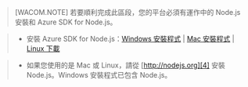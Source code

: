 > [WACOM.NOTE] 若要順利完成此區段，您的平台必須有運作中的 Node.js 安裝和 Azure SDK for
> Node.js。

> * 安裝 Azure SDK for Node.js：[Windows 安裝程式][1] \|
>   [Mac 安裝程式][2] \| [Linux 下載][3]   </li>

> * 如果您使用的是 Mac 或 Linux，請從 [http://nodejs.org][4]
>   安裝 Node.js。Windows 安裝程式已包含 Node.js。



[1]: http://go.microsoft.com/fwlink/?LinkId=254279
[2]: http://go.microsoft.com/fwlink/?LinkId=253471
[3]: http://go.microsoft.com/fwlink/?LinkId=253472
[4]: http://nodejs.org
